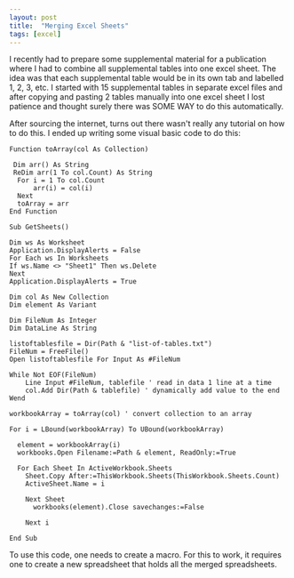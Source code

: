 ```yaml
---
layout: post
title:  "Merging Excel Sheets"
tags: [excel]
---
```


I recently had to prepare some supplemental material for a publication where I had to combine all supplemental tables into one excel sheet. The idea was that each supplemental table would be in its own tab and labelled 1, 2, 3, etc. I started with 15 supplemental tables in separate excel files and after copying and pasting 2 tables manually into one excel sheet I lost patience and thought surely there was SOME WAY to do this automatically. 

After sourcing the internet, turns out there wasn't really any tutorial on how to do this. I ended up writing some visual basic code to do this:

```
Function toArray(col As Collection)

 Dim arr() As String
 ReDim arr(1 To col.Count) As String
  For i = 1 To col.Count
      arr(i) = col(i)
  Next
  toArray = arr
End Function

Sub GetSheets()

Dim ws As Worksheet
Application.DisplayAlerts = False
For Each ws In Worksheets
If ws.Name <> "Sheet1" Then ws.Delete
Next
Application.DisplayAlerts = True

Dim col As New Collection
Dim element As Variant

Dim FileNum As Integer
Dim DataLine As String

listoftablesfile = Dir(Path & "list-of-tables.txt")
FileNum = FreeFile()
Open listoftablesfile For Input As #FileNum

While Not EOF(FileNum)
    Line Input #FileNum, tablefile ' read in data 1 line at a time
    col.Add Dir(Path & tablefile) ' dynamically add value to the end
Wend

workbookArray = toArray(col) ' convert collection to an array

For i = LBound(workbookArray) To UBound(workbookArray)

  element = workbookArray(i)
  workbooks.Open Filename:=Path & element, ReadOnly:=True
  
  For Each Sheet In ActiveWorkbook.Sheets
    Sheet.Copy After:=ThisWorkbook.Sheets(ThisWorkbook.Sheets.Count)
    ActiveSheet.Name = i
     
    Next Sheet
      workbooks(element).Close savechanges:=False
     
    Next i

End Sub
```

To use this code, one needs to create a macro. For this to work, it requires one to create a new spreadsheet that holds all the merged spreadsheets.
